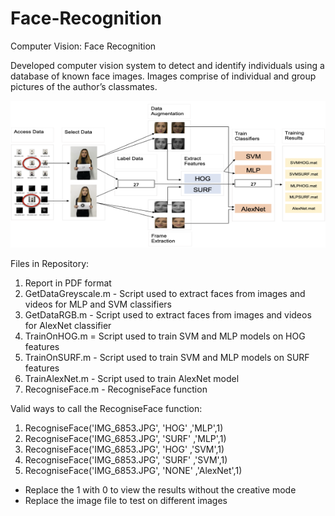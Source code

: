 # Face-Recognition

Computer Vision: Face Recognition <br/>

Developed computer vision system to detect and identify individuals using a database of known face images. Images comprise of individual and
group pictures of the author’s classmates.

<img src="approach.png" width="790px" height="235px"/>

Files in Repository:

1. Report in PDF format 
2. GetDataGreyscale.m - Script used to extract faces from images and videos for MLP and SVM classifiers 
3. GetDataRGB.m - Script used to extract faces from images and videos for AlexNet classifier
4. TrainOnHOG.m = Script used to train SVM and MLP models on HOG features
5. TrainOnSURF.m - Script used to train SVM and MLP models on SURF features
6. TrainAlexNet.m - Script used to train AlexNet model
7. RecogniseFace.m - RecogniseFace function 

Valid ways to call the RecogniseFace function:

1. RecogniseFace('IMG_6853.JPG', 'HOG' ,'MLP',1)
2. RecogniseFace('IMG_6853.JPG', 'SURF' ,'MLP',1)
3. RecogniseFace('IMG_6853.JPG', 'HOG' ,'SVM',1)
4. RecogniseFace('IMG_6853.JPG', 'SURF' ,'SVM',1)
5. RecogniseFace('IMG_6853.JPG', 'NONE' ,'AlexNet',1)

- Replace the 1 with 0 to view the results without the creative mode
- Replace the image file to test on different images
